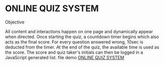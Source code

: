 # ONLINE QUIZ SYSTEM
Objective

All content and interactions happen on one page and dynamically appear when directed. Once starting the quiz,
a countdown timer begins which also acts as the final score. For every question answered wrong, 10sec is deducted from the timer. 
At the end of the quiz, the available time is used as the score. The score and quiz taker's initials can then be logged in a JavaScript generated list.
file demo [ONLINE QUIZ SYSTEM](https://bhupendra1610.github.io/oqs/)
